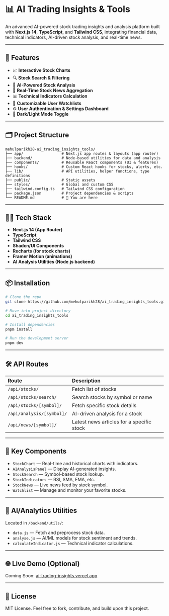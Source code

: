 # 📊 AI Trading Insights & Tools

An advanced AI-powered stock trading insights and analysis platform built with **Next.js 14**, **TypeScript**, and **Tailwind CSS**, integrating financial data, technical indicators, AI-driven stock analysis, and real-time news.

---

## 🚀 Features

* 📈 **Interactive Stock Charts**
* 🔍 **Stock Search & Filtering**
* 🧠 **AI-Powered Stock Analysis**
* 📰 **Real-Time Stock News Aggregation**
* 📊 **Technical Indicators Calculation**
* 📝 **Customizable User Watchlists**
* ⚙️ **User Authentication & Settings Dashboard**
* 🌙 **Dark/Light Mode Toggle**

---

## 🗂️ Project Structure

```
mehulparikh28-ai_trading_insights_tools/
├── app/                 # Next.js app routes & layouts (app router)
├── backend/             # Node-based utilities for data and analysis
├── components/          # Reusable React components (UI & features)
├── hooks/               # Custom React hooks for stocks, alerts, etc.
├── lib/                 # API utilities, helper functions, type definitions
├── public/              # Static assets
├── styles/              # Global and custom CSS
├── tailwind.config.ts   # Tailwind CSS configuration
├── package.json         # Project dependencies & scripts
└── README.md            # 📖 You are here
```

---

## 🧑‍💻 Tech Stack

* **Next.js 14 (App Router)**
* **TypeScript**
* **Tailwind CSS**
* **Shadcn/UI Components**
* **Recharts (for stock charts)**
* **Framer Motion (animations)**
* **AI Analysis Utilities (Node.js backend)**

---

## 📦 Installation

```bash
# Clone the repo
git clone https://github.com/mehulparikh28/ai_trading_insights_tools.git

# Move into project directory
cd ai_trading_insights_tools

# Install dependencies
pnpm install

# Run the development server
pnpm dev
```

---

## 🛠️ API Routes

| Route                     | Description                               |
| :------------------------ | :---------------------------------------- |
| `/api/stocks/`            | Fetch list of stocks                      |
| `/api/stocks/search/`     | Search stocks by symbol or name           |
| `/api/stocks/[symbol]/`   | Fetch specific stock details              |
| `/api/analysis/[symbol]/` | AI-driven analysis for a stock            |
| `/api/news/[symbol]/`     | Latest news articles for a specific stock |

---

## 📂 Key Components

* `StockChart` — Real-time and historical charts with indicators.
* `AIAnalysisPanel` — Display AI-generated insights.
* `StockSearch` — Symbol-based stock lookup.
* `StockIndicators` — RSI, SMA, EMA, etc.
* `StockNews` — Live news feed by stock symbol.
* `Watchlist` — Manage and monitor your favorite stocks.

---

## 🧠 AI/Analytics Utilities

Located in `/backend/utils/`:

* `data.js` — Fetch and preprocess stock data.
* `analyse.js` — AI/ML models for stock sentiment and trends.
* `calculateIndicator.js` — Technical indicator calculations.

---

## 🌐 Live Demo (Optional)

Coming Soon: [ai-trading-insights.vercel.app](#)

---

## 📄 License

MIT License.
Feel free to fork, contribute, and build upon this project.
